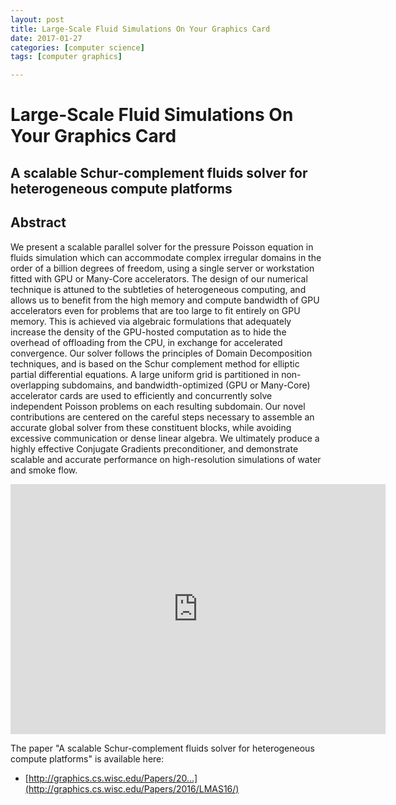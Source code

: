 ```yaml
---
layout: post
title: Large-Scale Fluid Simulations On Your Graphics Card
date: 2017-01-27
categories: [computer science]
tags: [computer graphics]

---
```


Large-Scale Fluid Simulations On Your Graphics Card
===

## A scalable Schur-complement fluids solver for heterogeneous compute platforms


## Abstract

We present a scalable parallel solver for the pressure Poisson equation in fluids simulation which can accommodate complex irregular domains in the order of a billion degrees of freedom, using a single server or workstation fitted with GPU or Many-Core accelerators. The design of our numerical technique is attuned to the subtleties of heterogeneous computing, and allows us to benefit from the high memory and compute bandwidth of GPU accelerators even for problems that are too large to fit entirely on GPU memory. This is achieved via algebraic formulations that adequately increase the density of the GPU-hosted computation as to hide the overhead of offloading from the CPU, in exchange for accelerated convergence. Our solver follows the principles of Domain Decomposition techniques, and is based on the Schur complement method for elliptic partial differential equations. A large uniform grid is partitioned in non-overlapping subdomains, and bandwidth-optimized (GPU or Many-Core) accelerator cards are used to efficiently and concurrently solve independent Poisson problems on each resulting subdomain. Our novel contributions are centered on the careful steps necessary to assemble an accurate global solver from these constituent blocks, while avoiding excessive communication or dense linear algebra. We ultimately produce a highly effective Conjugate Gradients preconditioner, and demonstrate scalable and accurate performance on high-resolution simulations of water and smoke flow.

<iframe width="600" height="400" src="https://www.youtube.com/embed/Yd4blFeRTEw" frameborder="0" allowfullscreen></iframe>

The paper "A scalable Schur-complement fluids solver for heterogeneous compute platforms" is available here:

* [http://graphics.cs.wisc.edu/Papers/20...](http://graphics.cs.wisc.edu/Papers/2016/LMAS16/)
